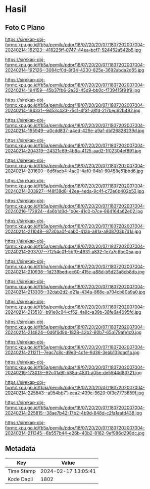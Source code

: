 # Hasil

## Foto C Plano

https://sirekap-obj-formc.kpu.go.id/fb5a/pemilu/pdpr/18/07/20/20/07/1807202007004-20240214-192123--418225ff-0747-44ea-bcf7-524452a542b5.jpg

https://sirekap-obj-formc.kpu.go.id/fb5a/pemilu/pdpr/18/07/20/20/07/1807202007004-20240214-192126--3084cf0d-8f34-4230-825e-3692abda2d65.jpg

https://sirekap-obj-formc.kpu.go.id/fb5a/pemilu/pdpr/18/07/20/20/07/1807202007004-20240214-194159--45b37fb6-2a32-45d9-bb0c-f739415f91f9.jpg

https://sirekap-obj-formc.kpu.go.id/fb5a/pemilu/pdpr/18/07/20/20/07/1807202007004-20240214-194331--9d53c433-75c1-4f3f-a8fd-217bed62b492.jpg

https://sirekap-obj-formc.kpu.go.id/fb5a/pemilu/pdpr/18/07/20/20/07/1807202007004-20240214-195949--a0cdd837-a4ed-429e-a9af-dbf26828239d.jpg

https://sirekap-obj-formc.kpu.go.id/fb5a/pemilu/pdpr/18/07/20/20/07/1807202007004-20240214-204319--24321c69-4b8a-4125-aad2-1f02304ef891.jpg

https://sirekap-obj-formc.kpu.go.id/fb5a/pemilu/pdpr/18/07/20/20/07/1807202007004-20240214-201600--8d6facb4-4ac0-4af0-84b1-60458e51bbd6.jpg

https://sirekap-obj-formc.kpu.go.id/fb5a/pemilu/pdpr/18/07/20/20/07/1807202007004-20240214-203927--f48f38d8-42ee-4eda-9c4f-c72e6b402b53.jpg

https://sirekap-obj-formc.kpu.go.id/fb5a/pemilu/pdpr/18/07/20/20/07/1807202007004-20240216-172924--4a6b1d0d-1b0e-41c0-b7ce-864164a62e02.jpg

https://sirekap-obj-formc.kpu.go.id/fb5a/pemilu/pdpr/18/07/20/20/07/1807202007004-20240214-211048--8730ba0f-dab0-412b-a81a-a908703b7d1a.jpg

https://sirekap-obj-formc.kpu.go.id/fb5a/pemilu/pdpr/18/07/20/20/07/1807202007004-20240214-203707--7f254c01-5bf0-4931-a832-1e7a7c6be05a.jpg

https://sirekap-obj-formc.kpu.go.id/fb5a/pemilu/pdpr/18/07/20/20/07/1807202007004-20240214-210936--1d239bed-ec60-415c-a88d-b5d23a8cb8db.jpg

https://sirekap-obj-formc.kpu.go.id/fb5a/pemilu/pdpr/18/07/20/20/07/1807202007004-20240214-213306--32dab2d2-d21a-434a-868e-a704cb80a9a0.jpg

https://sirekap-obj-formc.kpu.go.id/fb5a/pemilu/pdpr/18/07/20/20/07/1807202007004-20240214-213518--b91e0c04-cf52-4a8c-a39b-38fe6a4695fd.jpg

https://sirekap-obj-formc.kpu.go.id/fb5a/pemilu/pdpr/18/07/20/20/07/1807202007004-20240214-214824--0d6f6d9b-1828-42b2-80b7-65a179afe1c0.jpg

https://sirekap-obj-formc.kpu.go.id/fb5a/pemilu/pdpr/18/07/20/20/07/1807202007004-20240214-211211--7eac7c8c-d9e3-4d1e-9d36-3ebb103dad1a.jpg

https://sirekap-obj-formc.kpu.go.id/fb5a/pemilu/pdpr/18/07/20/20/07/1807202007004-20240216-173013--92c01a9f-b88a-4531-a05e-de5944d80721.jpg

https://sirekap-obj-formc.kpu.go.id/fb5a/pemilu/pdpr/18/07/20/20/07/1807202007004-20240214-225843--a954bb71-eca2-439e-9620-0f3e7775859f.jpg

https://sirekap-obj-formc.kpu.go.id/fb5a/pemilu/pdpr/18/07/20/20/07/1807202007004-20240214-225815--38ae7b42-17b2-4b9d-848d-c2fa1aafd438.jpg

https://sirekap-obj-formc.kpu.go.id/fb5a/pemilu/pdpr/18/07/20/20/07/1807202007004-20240214-211345--6b557b44-e26b-40b2-8162-9ef986d298dc.jpg


## Metadata

| Key        | Value               |
| ---------- | ------------------- |
| Time Stamp | 2024-02-17 13:05:41 |
| Kode Dapil | 1802                |



